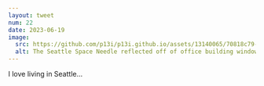 ```yaml
---
layout: tweet
num: 22
date: 2023-06-19
image:
  src: https://github.com/p13i/p13i.github.io/assets/13140065/70818c79-3c54-43ef-bb98-557b1ecbcdf3\
  alt: The Seattle Space Needle reflected off of office building windows in South Lake Union on a cloudy day.
---
```


I love living in Seattle...
